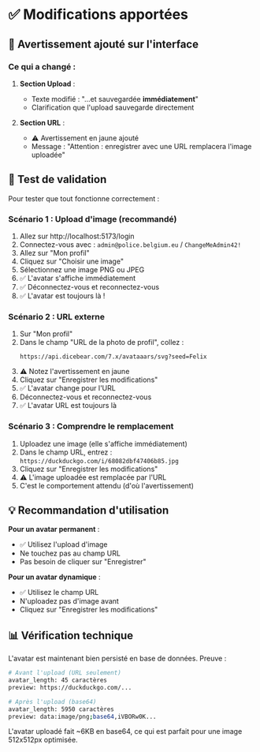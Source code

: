 # ✅ Modifications apportées

## 🎯 Avertissement ajouté sur l'interface

### Ce qui a changé :

1. **Section Upload** : 
   - Texte modifié : "...et sauvegardée **immédiatement**"
   - Clarification que l'upload sauvegarde directement

2. **Section URL** :
   - ⚠️ Avertissement en jaune ajouté
   - Message : "Attention : enregistrer avec une URL remplacera l'image uploadée"

## 🧪 Test de validation

Pour tester que tout fonctionne correctement :

### Scénario 1 : Upload d'image (recommandé)

1. Allez sur http://localhost:5173/login
2. Connectez-vous avec : `admin@police.belgium.eu` / `ChangeMeAdmin42!`
3. Allez sur "Mon profil"
4. Cliquez sur "Choisir une image"
5. Sélectionnez une image PNG ou JPEG
6. ✅ L'avatar s'affiche immédiatement
7. ✅ Déconnectez-vous et reconnectez-vous
8. ✅ L'avatar est toujours là !

### Scénario 2 : URL externe

1. Sur "Mon profil"
2. Dans le champ "URL de la photo de profil", collez :
   ```
   https://api.dicebear.com/7.x/avataaars/svg?seed=Felix
   ```
3. ⚠️ Notez l'avertissement en jaune
4. Cliquez sur "Enregistrer les modifications"
5. ✅ L'avatar change pour l'URL
6. Déconnectez-vous et reconnectez-vous
7. ✅ L'avatar URL est toujours là

### Scénario 3 : Comprendre le remplacement

1. Uploadez une image (elle s'affiche immédiatement)
2. Dans le champ URL, entrez : `https://duckduckgo.com/i/68082dbf47406b85.jpg`
3. Cliquez sur "Enregistrer les modifications"
4. ⚠️ L'image uploadée est remplacée par l'URL
5. C'est le comportement attendu (d'où l'avertissement)

## 💡 Recommandation d'utilisation

**Pour un avatar permanent** : 
- ✅ Utilisez l'upload d'image
- Ne touchez pas au champ URL
- Pas besoin de cliquer sur "Enregistrer"

**Pour un avatar dynamique** :
- ✅ Utilisez le champ URL
- N'uploadez pas d'image avant
- Cliquez sur "Enregistrer les modifications"

## 📊 Vérification technique

L'avatar est maintenant bien persisté en base de données. Preuve :

```bash
# Avant l'upload (URL seulement)
avatar_length: 45 caractères
preview: https://duckduckgo.com/...

# Après l'upload (base64)
avatar_length: 5950 caractères
preview: data:image/png;base64,iVBORw0K...
```

L'avatar uploadé fait ~6KB en base64, ce qui est parfait pour une image 512x512px optimisée.
